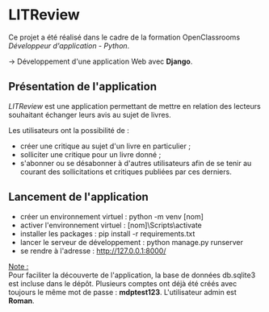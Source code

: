 # LITReview

Ce projet a été réalisé dans le cadre de la formation OpenClassrooms *Développeur d'application - Python*.

→ Développement d'une application Web avec **Django**.

## Présentation de l'application

*LITReview* est une application permettant de mettre en relation des lecteurs souhaitant échanger leurs avis au sujet de livres.

Les utilisateurs ont la possibilité de :
- créer une critique au sujet d'un livre en particulier ;
- solliciter une critique pour un livre donné ;
- s'abonner ou se désabonner à d'autres utilisateurs afin de se tenir au courant des sollicitations et critiques publiées par ces derniers.

## Lancement de l'application
- créer un environnement virtuel : python -m venv [nom]
- activer l'environnement virtuel : [nom]\Scripts\activate
- installer les packages : pip install -r requirements.txt
- lancer le serveur de développement : python manage.py runserver
- se rendre à l'adresse : http://127.0.0.1:8000/

<ins>Note :</ins>  
Pour faciliter la découverte de l'application, la base de données db.sqlite3 est incluse dans le dépôt. Plusieurs comptes ont déjà été créés avec toujours le même mot de passe : **mdptest123**. L'utilisateur admin est **Roman**.